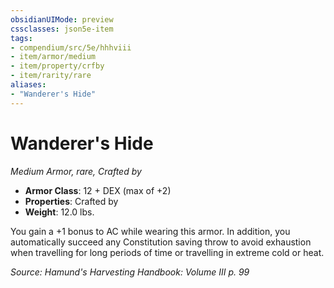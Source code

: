 ```yaml
---
obsidianUIMode: preview
cssclasses: json5e-item
tags:
- compendium/src/5e/hhhviii
- item/armor/medium
- item/property/crfby
- item/rarity/rare
aliases: 
- "Wanderer's Hide"
---
```

# Wanderer's Hide
*Medium Armor, rare, Crafted by*  

- **Armor Class**: 12 + DEX (max of +2)
- **Properties**: Crafted by
- **Weight**: 12.0 lbs.

You gain a +1 bonus to AC while wearing this armor. In addition, you automatically succeed any Constitution saving throw to avoid exhaustion when travelling for long periods of time or travelling in extreme cold or heat.

*Source: Hamund's Harvesting Handbook: Volume III p. 99*